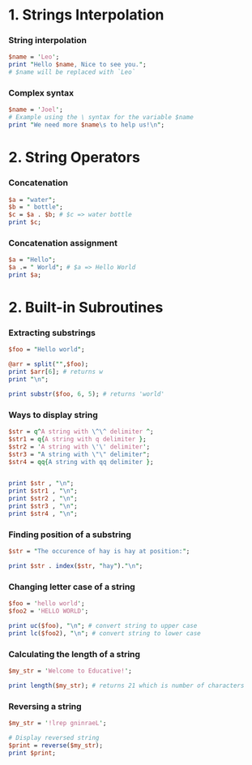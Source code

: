 # 1. Strings Interpolation

### String interpolation

```perl
$name = 'Leo';
print "Hello $name, Nice to see you.";
# $name will be replaced with `Leo`
```


### Complex syntax

```perl
$name = 'Joel';
# Example using the \ syntax for the variable $name
print "We need more $name\s to help us!\n";
```

# 2. String Operators

### Concatenation

```perl
$a = "water";
$b = " bottle";
$c = $a . $b; # $c => water bottle
print $c;
```

### Concatenation assignment

```perl
$a = "Hello";
$a .= " World"; # $a => Hello World
print $a;
```

# 2. Built-in Subroutines

### Extracting substrings

```perl
$foo = "Hello world";

@arr = split("",$foo);
print $arr[6]; # returns w
print "\n";

print substr($foo, 6, 5); # returns 'world'
```

### Ways to display string

```perl
$str = q^A string with \^\^ delimiter ^;
$str1 = q{A string with q delimiter };
$str2 = 'A string with \'\' delimiter';
$str3 = "A string with \"\" delimiter";
$str4 = qq{A string with qq delimiter };


print $str , "\n";
print $str1 , "\n";
print $str2 , "\n";
print $str3 , "\n";
print $str4 , "\n";
```

### Finding position of a substring

```perl
$str = "The occurence of hay is hay at position:";

print $str . index($str, "hay")."\n";
```

### Changing letter case of a string

```perl
$foo = 'hello world';
$foo2 = 'HELLO WORLD';

print uc($foo), "\n"; # convert string to upper case
print lc($foo2), "\n"; # convert string to lower case
```

### Calculating the length of a string

```perl
$my_str = 'Welcome to Educative!';

print length($my_str); # returns 21 which is number of characters
```

### Reversing a string

```perl
$my_str = '!lrep gninraeL';

# Display reversed string
$print = reverse($my_str);
print $print;
```
